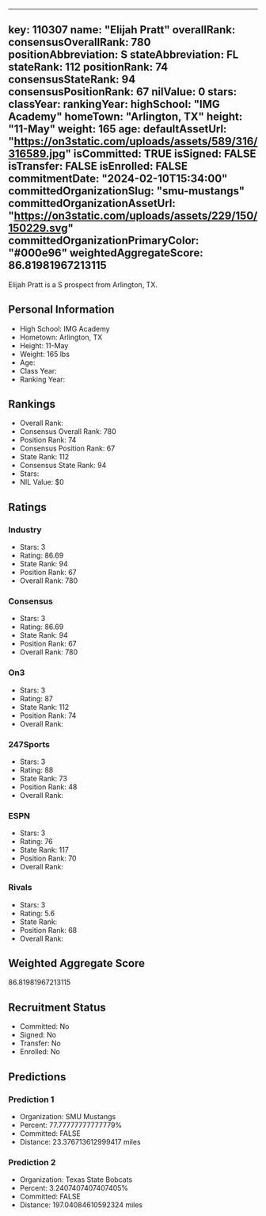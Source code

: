 ---
  key: 110307
  name: "Elijah Pratt"
  overallRank: 
  consensusOverallRank: 780
  positionAbbreviation: S
  stateAbbreviation: FL
  stateRank: 112
  positionRank: 74
  consensusStateRank: 94
  consensusPositionRank: 67
  nilValue: 0
  stars: 
  classYear: 
  rankingYear: 
  highSchool: "IMG Academy"
  homeTown: "Arlington, TX"
  height: "11-May"
  weight: 165
  age: 
  defaultAssetUrl: "https://on3static.com/uploads/assets/589/316/316589.jpg"
  isCommitted: TRUE
  isSigned: FALSE
  isTransfer: FALSE
  isEnrolled: FALSE
  commitmentDate: "2024-02-10T15:34:00"
  committedOrganizationSlug: "smu-mustangs"
  committedOrganizationAssetUrl: "https://on3static.com/uploads/assets/229/150/150229.svg"
  committedOrganizationPrimaryColor: "#000e96"
  weightedAggregateScore: 86.81981967213115
  ---
  
  Elijah Pratt is a S prospect from Arlington, TX.
  
  ## Personal Information
  - High School: IMG Academy
  - Hometown: Arlington, TX
  - Height: 11-May
  - Weight: 165 lbs
  - Age: 
  - Class Year: 
  - Ranking Year: 
  
  ## Rankings
  - Overall Rank: 
  - Consensus Overall Rank: 780
  - Position Rank: 74
  - Consensus Position Rank: 67
  - State Rank: 112
  - Consensus State Rank: 94
  - Stars: 
  - NIL Value: $0
  
  ## Ratings
  
  ### Industry
  - Stars: 3
  - Rating: 86.69
  - State Rank: 94
  - Position Rank: 67
  - Overall Rank: 780
  
  ### Consensus
  - Stars: 3
  - Rating: 86.69
  - State Rank: 94
  - Position Rank: 67
  - Overall Rank: 780
  
  ### On3
  - Stars: 3
  - Rating: 87
  - State Rank: 112
  - Position Rank: 74
  - Overall Rank: 
  
  ### 247Sports
  - Stars: 3
  - Rating: 88
  - State Rank: 73
  - Position Rank: 48
  - Overall Rank: 
  
  ### ESPN
  - Stars: 3
  - Rating: 76
  - State Rank: 117
  - Position Rank: 70
  - Overall Rank: 
  
  ### Rivals
  - Stars: 3
  - Rating: 5.6
  - State Rank: 
  - Position Rank: 68
  - Overall Rank: 
  
  ## Weighted Aggregate Score
  86.81981967213115
  
  ## Recruitment Status
  - Committed: No
  - Signed: No
  - Transfer: No
  - Enrolled: No
  
  
  
  ## Predictions
  
  ### Prediction 1
  - Organization: SMU Mustangs
  - Percent: 77.77777777777779%
  - Committed: FALSE
  - Distance: 23.376713612999417 miles
  
  ### Prediction 2
  - Organization: Texas State Bobcats
  - Percent: 3.2407407407407405%
  - Committed: FALSE
  - Distance: 197.04084610592324 miles
  
